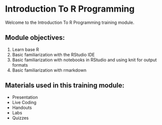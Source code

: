 # Introduction To R Programming

Welcome to the Introduction To R Programming training module.

## Module objectives:
1. Learn base R
1. Basic familiarization with the RStudio IDE
1. Basic familiarization with notebooks in RStudio and using knit for output formats
1. Basic familiarization with rmarkdown

## Materials used in this training module:
* Presentation
* Live Coding
* Handouts
* Labs
* Quizzes
